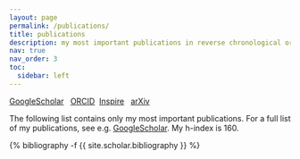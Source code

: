 ```yaml
---
layout: page
permalink: /publications/
title: publications
description: my most important publications in reverse chronological order.
nav: true
nav_order: 3
toc:
  sidebar: left
---
```

<!-- _pages/publications.md -->



[GoogleScholar](https://scholar.google.com/citations?user=ZgO3g3QAAAAJ) &nbsp; [ORCID](https://orcid.org/0000-0002-7763-2140) &nbsp;[Inspire](http://inspirehep.net/search?p=exactauthor%3AF.P.Schilling.1) &nbsp; [arXiv](http://arxiv.org/a/schilling_f_1)  

The following list contains only my most important publications. For a full list of my publications, see e.g. [GoogleScholar](https://scholar.google.com/citations?user=ZgO3g3QAAAAJ). My h-index is 160.

<div class="publications">
{% bibliography -f {{ site.scholar.bibliography }} %}
</div>




